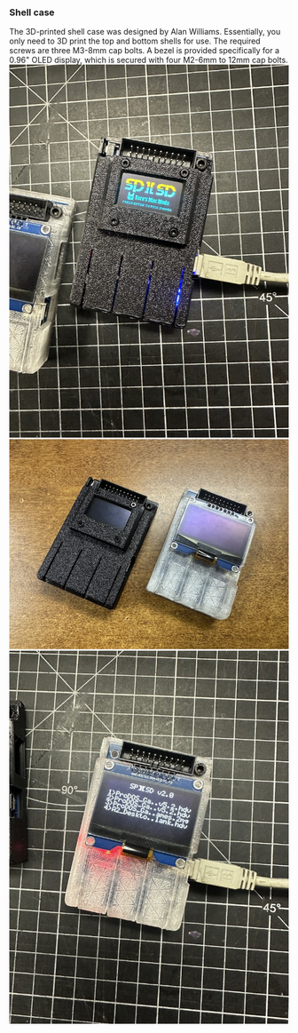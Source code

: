 ### Shell case

The 3D-printed shell case was designed by Alan Williams. Essentially, you only need to 3D print the top and bottom shells for use. The required screws are three M3-8mm cap bolts. A bezel is provided specifically for a 0.96" OLED display, which is secured with four M2-6mm to 12mm cap bolts.
<img src="Case/IMG_3035.jpeg" width="520px">
<img src="Case/IMG_3027.jpeg" width="520px">
<img src="Case/IMG_3036.jpeg" width="520px">
